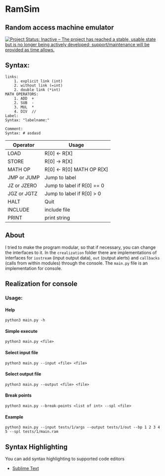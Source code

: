 # RamSim
## Random access machine emulator
[![Project Status: Inactive – The project has reached a stable, usable state but is no longer being actively developed; support/maintenance will be provided as time allows.](https://www.repostatus.org/badges/latest/inactive.svg)](https://www.repostatus.org/#inactive)

## Syntax:
```
links:
    1. explicit link (int)
    2. without link (=int)
    2. double link (*int)
MATH OPERATORS:
    1. ADD  +
    2. SUB  -
    3. MUL  *
    4. DIV  //
Label:
Syntax: "labelname:"

Comment:
Syntax: # asdasd
```
| Operator | Usage |
| ------ | ------ |
| LOAD | R[0] <- R[X] |
| STORE | R[0] -> R[X] |
| MATH OP | R[0] <- R[0] MATH OP R[X] |
| JMP or JUMP | Jump to label |
| JZ or JZERO | Jump to label if R[0] == 0 |
| JGZ or JGTZ | Jump to label if R[0] > 0 |
| HALT | Quit |
| INCLUDE | include file |
| PRINT | print string |

## About
I tried to make the program modular, so that if necessary, you can change the interfaces to it. In the `crealization` folder there are implementations of interfaces for `iostream` (input output data), `out` (output alerts) and `callbacks` (calls from within modules) through the console. The `main.py` file is an implementation for console. 

## Realization for console
### Usage:
#### Help
    python3 main.py -h
#### Simple execute
    python3 main.py <file>
#### Select input file
    python3 main.py --input <file> <file>
#### Select output file
    python3 main.py --output <file> <file> 
#### Break points
    python3 main.py --break-points <list of int> --spl <file>
#### Example
    python3 main.py --input tests/1/args --output tests/1/out --bp 1 2 3 4 5 --spl tests/1/main.ram 

## Syntax Highlighting
You can add syntax highlighting to supported code editors
- [Sublime Text](./code-highlighting/sublime-text/README.md)